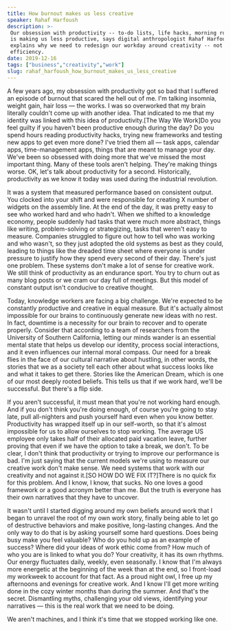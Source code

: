 ```yaml
---
title: How burnout makes us less creative
speaker: Rahaf Harfoush
description: >-
 Our obsession with productivity -- to-do lists, life hacks, morning routines --
 is making us less productive, says digital anthropologist Rahaf Harfoush. She
 explains why we need to redesign our workday around creativity -- not just
 efficiency.
date: 2019-12-16
tags: ["business","creativity","work"]
slug: rahaf_harfoush_how_burnout_makes_us_less_creative
---
```


A few years ago, my obsession with productivity got so bad that I suffered an episode of
burnout that scared the hell out of me. I'm talking insomnia, weight gain, hair loss — the
works. I was so overworked that my brain literally couldn't come up with another idea.
That indicated to me that my identity was linked with this idea of productivity.[The Way
We Work]Do you feel guilty if you haven't been productive enough during the day? Do you
spend hours reading productivity hacks, trying new frameworks and testing new apps to get
even more done? I've tried them all — task apps, calendar apps, time-management apps,
things that are meant to manage your day. We've been so obsessed with doing more that
we've missed the most important thing. Many of these tools aren't helping. They're making
things worse. OK, let's talk about productivity for a second. Historically, productivity as
we know it today was used during the industrial revolution.

It was a system that measured performance based on consistent output. You clocked into
your shift and were responsible for creating X number of widgets on the assembly line. At
the end of the day, it was pretty easy to see who worked hard and who hadn't. When we
shifted to a knowledge economy, people suddenly had tasks that were much more abstract,
things like writing, problem-solving or strategizing, tasks that weren't easy to measure.
Companies struggled to figure out how to tell who was working and who wasn't, so they just
adopted the old systems as best as they could, leading to things like the dreaded time
sheet where everyone is under pressure to justify how they spend every second of their
day. There's just one problem. These systems don't make a lot of sense for creative work.
We still think of productivity as an endurance sport. You try to churn out as many blog
posts or we cram our day full of meetings. But this model of constant output isn't
conducive to creative thought.

Today, knowledge workers are facing a big challenge. We're expected to be constantly
productive and creative in equal measure. But it's actually almost impossible for our
brains to continuously generate new ideas with no rest. In fact, downtime is a necessity
for our brain to recover and to operate properly. Consider that according to a team of
researchers from the University of Southern California, letting our minds wander is an
essential mental state that helps us develop our identity, process social interactions,
and it even influences our internal moral compass. Our need for a break flies in the face
of our cultural narrative about hustling, in other words, the stories that we as a society
tell each other about what success looks like and what it takes to get there. Stories like
the American Dream, which is one of our most deeply rooted beliefs. This tells us that if
we work hard, we'll be successful. But there's a flip side.

If you aren't successful, it must mean that you're not working hard enough. And if you
don't think you're doing enough, of course you're going to stay late, pull all-nighters
and push yourself hard even when you know better. Productivity has wrapped itself up in our
self-worth, so that it's almost impossible for us to allow ourselves to stop working. The
average US employee only takes half of their allocated paid vacation leave, further
proving that even if we have the option to take a break, we don't. To be clear, I don't
think that productivity or trying to improve our performance is bad. I'm just saying that
the current models we're using to measure our creative work don't make sense. We need
systems that work with our creativity and not against it.[SO HOW DO WE FIX IT?]There is no
quick fix for this problem. And I know, I know, that sucks. No one loves a good framework
or a good acronym better than me. But the truth is everyone has their own narratives that
they have to uncover.

It wasn't until I started digging around my own beliefs around work that I began to
unravel the root of my own work story, finally being able to let go of destructive
behaviors and make positive, long-lasting changes. And the only way to do that is by asking
yourself some hard questions. Does being busy make you feel valuable? Who do you hold up
as an example of success? Where did your ideas of work ethic come from? How much of who
you are is linked to what you do? Your creativity, it has its own rhythms. Our energy
fluctuates daily, weekly, even seasonally. I know that I'm always more energetic at the
beginning of the week than at the end, so I front-load my workweek to account for that
fact. As a proud night owl, I free up my afternoons and evenings for creative work. And I
know I'll get more writing done in the cozy winter months than during the summer. And
that's the secret. Dismantling myths, challenging your old views, identifying your
narratives — this is the real work that we need to be doing.

We aren't machines, and I think it's time that we stopped working like
one.

<!--
ad_duration=0
comment_count=10
event="The Way We Work"
external_start_time=0
has_talk_citation=0
intro_duration=0
is_subtitle_required="False"
is_talk_featured="True"
language="en"
language_swap="False"
native_language="en"
number_of_related_talks=6
number_of_speakers=1
number_of_subtitled_videos=0
number_of_tags=3
number_of_talk_download_languages=10
number_of_talk_more_resources=1
number_of_talk_recommendations=0
number_of_talks_take_actions=0
post_ad_duration=0
published_timestamp="2020-02-10 13:41:31"
recording_date="2019-12-16"
speaker_description="Digital anthropologist"
speaker_is_published=1
speaker_name="Rahaf Harfoush"
talk_name="How burnout makes us less creative"
talks_tags=["business","creativity","work"]
talks_take_action=[]
url_photo_speaker="https://pe.tedcdn.com/images/ted/e320e09563553271e2d51fad6296f55193a0f513_254x191.jpg"
url_photo_talk="https://s3.amazonaws.com/talkstar-photos/uploads/12bb712e-e93f-4a3d-87b7-d71c3572d2f7/RahafHarfoush_2020V-embed.jpg"
url_webpage="https://www.ted.com/talks/rahaf_harfoush_how_burnout_makes_us_less_creative"
video_type_name="Original Content"
-->